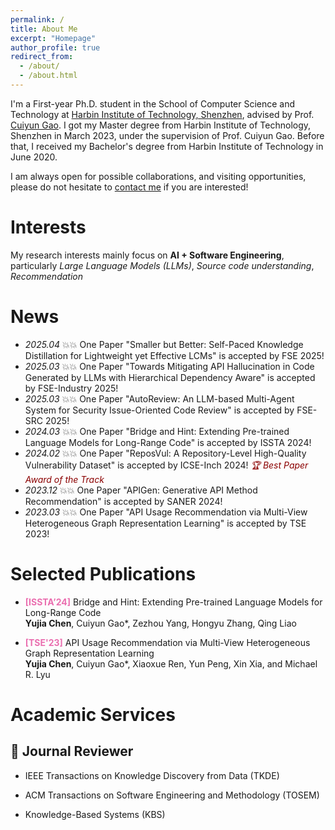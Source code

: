 ```yaml
---
permalink: /
title: About Me
excerpt: "Homepage"
author_profile: true
redirect_from: 
  - /about/
  - /about.html
---
```


I'm a First-year Ph.D. student in the School of Computer Science and Technology at [Harbin Institute of Technology, Shenzhen](http://cs.hitsz.edu.cn/), advised by Prof. [Cuiyun Gao](https://cuiyungao.github.io/). I got my Master degree from Harbin Institute of Technology, Shenzhen in March 2023, under the supervision of Prof. Cuiyun Gao. Before that, I received my Bachelor's degree from Harbin Institute of Technology in June 2020. 

I am always open for possible collaborations, and visiting opportunities, please do not hesitate to [contact me](yujiachen@stu.hit.edu.cn) if you are interested!
# Interests
My research interests mainly focus on **AI + Software Engineering**, particularly *Large Language Models (LLMs)*, *Source code understanding*, *Recommendation*

#  News


- *2025.04* 💥💥 One Paper "Smaller but Better: Self-Paced Knowledge Distillation for Lightweight yet Effective LCMs" is accepted by FSE 2025!
- *2025.03* 💥💥 One Paper "Towards Mitigating API Hallucination in Code Generated by LLMs with Hierarchical Dependency Aware" is accepted by FSE-Industry 2025!
- *2025.03* 💥💥 One Paper "AutoReview: An LLM-based Multi-Agent System for Security  Issue-Oriented Code Review" is accepted by FSE-SRC 2025!
- *2024.03* 💥💥 One Paper "Bridge and Hint: Extending Pre-trained Language Models for Long-Range Code" is accepted by ISSTA 2024!
- *2024.02* 💥💥 One Paper "ReposVul: A Repository-Level High-Quality Vulnerability Dataset" is accepted by ICSE-Inch 2024! *<font color="#8B0000">🏆 Best Paper Award of the Track</font>*
- *2023.12* 💥💥 One Paper "APIGen: Generative API Method Recommendation" is accepted by SANER 2024!
- *2023.03* 💥💥 One Paper "API Usage Recommendation via Multi-View Heterogeneous Graph Representation Learning" is accepted by TSE 2023!

# Selected Publications 
- **<font color="#ea6eaf">[ISSTA’24]</font>** Bridge and Hint: Extending Pre-trained Language Models for Long-Range Code   
**Yujia Chen**, Cuiyun Gao*, Zezhou Yang, Hongyu Zhang, Qing Liao

- **<font color="#ea6eaf">[TSE'23]</font>** API Usage Recommendation via Multi-View Heterogeneous Graph  Representation Learning   
**Yujia Chen**, Cuiyun Gao*, Xiaoxue Ren, Yun Peng, Xin Xia, and Michael R. Lyu

# Academic Services

## 📝 Journal Reviewer
* IEEE Transactions on Knowledge Discovery from Data (TKDE)

* ACM Transactions on Software Engineering and Methodology (TOSEM)

* Knowledge-Based Systems (KBS)
